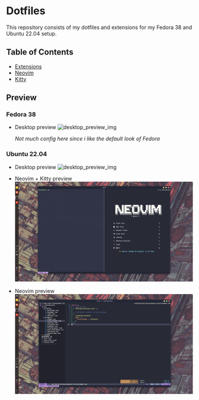 # Dotfiles

This repository consists of my dotfiles and extensions for my Fedora 38 and Ubuntu 22.04 setup.

## Table of Contents

- [Extensions](./extensions/README.md)
- [Neovim](./neovim/README.md)
- [Kitty](./kitty/README.md)

## Preview

### Fedora 38

- Desktop preview
  ![desktop_preview_img](./assets/fedora_preview_desktop.png)

  _Not much config here since i like the default look of Fedora_

### Ubuntu 22.04

- Desktop preview
  ![desktop_preview_img](./assets/ubuntu_preview_desktop.png)

- Neovim + Kitty preview
  ![neovim_x_kitty](./assets/ubuntu_kitty_neovim.png)

- Neovim preview
  ![preview_img](./assets/ubuntu_neovim.png)
